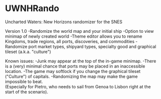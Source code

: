 # UWNHRando
Uncharted Waters: New Horizons randomizer for the SNES

Version 1.0
-Randomize the world map and your initial ship
-Option to view minimap of newly created world
-Theme editor allows you to rename Kingdoms, trade regions, all ports, discoveries, and commodities
-Randomize port market types, shipyard types, specialty good and graphical tileset (a.k.a. "culture")

Known issues:
-Junk may appear at the top of the in-game minimap.
-There is a (very) minimal chance that ports may be placed in an inaccessible location.
-The game may softlock if you change the graphical tileset ("Culture") of capitals.
-Randomizing the map may make the game impossible to beat.  
 (Especially for Pietro, who needs to sail from Genoa to Lisbon right at the start of the scenario).
